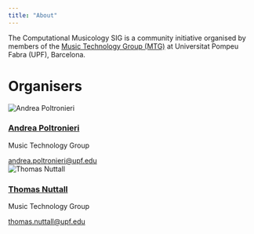 ```yaml
---
title: "About"
---
```


The Computational Musicology SIG is a community initiative organised by members of the <a href="https://www.upf.edu/web/mtg" target="_blank">Music Technology Group (MTG)</a> at Universitat Pompeu Fabra (UPF), Barcelona.

# Organisers

<div class="people-grid">

<div class="person-card">
  <img src="/computational-musicology/images/andrea.png" alt="Andrea Poltronieri">
  <h3><a href="https://andreapoltronieri.com" target="_blank">Andrea Poltronieri</a></h3>
  <p>Music Technology Group</p>
  <a href="mailto:andrea.poltronieri@upf.edu" class="person-mail">andrea.poltronieri@upf.edu</a>
</div>

<div class="person-card">
  <img src="/computational-musicology/images/tom.jpg" alt="Thomas Nuttall">
  <h3><a href="https://thomasgnuttall.github.io/about/" target="_blank">Thomas Nuttall</a></h3>
  <p>Music Technology Group</p>
  <a href="mailto:thomas.nuttall@upf.edu" class="person-mail">thomas.nuttall@upf.edu</a>
</div>


</div>